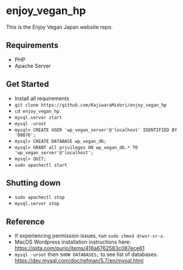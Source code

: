 # enjoy_vegan_hp
This is the Enjoy Vegan Japan website repo.

## Requirements
- PHP
- Apache Server

## Get Started
- Install all requirements
- `git clone https://github.com/KajiwaraMidori/enjoy_vegan_hp`
- `cd enjoy_vegan_hp`
- `mysql.server start`
- `mysql -uroot`
- `mysql> CREATE USER 'wp_vegan_server'@'localhost' IDENTIFIED BY '09876';`
- `mysql> CREATE DATABASE wp_vegan_db;`
- `mysql> GRANT all privileges ON wp_vegan_db.* TO 'wp_vegan_server'@'localhost';`
- `mysql> QUIT;`
- `sudo apachectl start`

## Shutting down
- `sudo apachectl stop`
- `mysql.server stop`

## Reference
- If experiencing permission issues, run `sudo chmod drwxr-xr-x`.
- MacOS Wordpress installation instructions here:  
  https://qiita.com/purio/items/416a6762583c087ece61
- `mysql -uroot` then `SHOW DATABASES;` to see list of databases.  
  https://dev.mysql.com/doc/refman/5.7/en/mysql.html